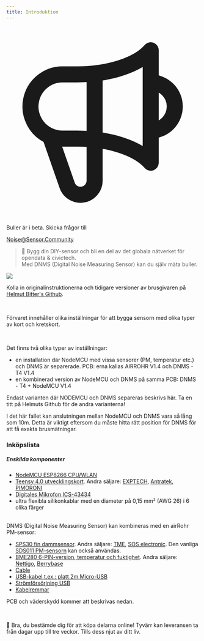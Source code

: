 ```yaml
---
title: Introduktion
---
```

 
  <div class="max-w-screen-xl mx-auto pb-5">
    <div class="p-2 rounded-lg bg-indigo-100 shadow-lg sm:p-3">
    <div class="flex items-center">
          <span class="p-2 rounded-lg bg-indigo-500">
            <svg class="h-8 w-8 text-white" fill="none" viewBox="0 0 24 24" stroke="currentColor">
              <path stroke-linecap="round" stroke-linejoin="round" stroke-width="2" d="M11 5.882V19.24a1.76 1.76 0 01-3.417.592l-2.147-6.15M18 13a3 3 0 100-6M5.436 13.683A4.001 4.001 0 017 6h1.832c4.1 0 7.625-1.234 9.168-3v14c-1.543-1.766-5.067-3-9.168-3H7a3.988 3.988 0 01-1.564-.317z" />
            </svg>
          </span>
        <div class="flex-wrap flex">
          <p class="pt-1 text-indigo-700 font-medium">
              Buller är i beta. Skicka frågor till</p>
        <a href="mailto:Noise@Sensor.Community" class="ml-1 font-medium underline text-white hover:text-yellow-600">
                Noise@Sensor.Community</a>
        </div>
    </div>
  </div>
</div>


> 🚧 Bygg din DIY-sensor och bli en del av det globala nätverket för opendata & civictech. <br> Med DNMS (Digital Noise Measuring Sensor) kan du själv mäta buller.

 <img src="../docs/dnms/dnms-noise-measuring-sensor-kit.jpg" style="display: block; margin: 1em 0" loading="lazy"/>

Kolla in originalinstruktionerna och tidigare versioner av brusgivaren på [Helmut Bitter's Github](https://github.com/hbitter/DNMS/tree/master/Manual).

<br>

Förvaret innehåller olika inställningar för att bygga sensorn med olika typer av kort och kretskort.

 <br>
 
 Det finns två olika typer av inställningar:
  
 * en installation där NodeMCU med vissa sensorer (PM, temperatur etc.) och DNMS är separerade. PCB: erna kallas AIRROHR V1.4 och DNMS - T4 V1.4
 * en kombinerad version av NodeMCU och DNMS på samma PCB: DNMS - T4 + NodeMCU V1.4
   
  Endast varianten där NODEMCU och DNMS separeras beskrivs här. Ta en titt på Helmuts Github för de andra varianterna!
  
   I det här fallet kan anslutningen mellan NodeMCU och DNMS vara så lång som 10m. Detta är viktigt eftersom du måste hitta rätt position för DNMS för att få exakta brusmätningar.

### Inköpslista

##### Enskilda komponenter
* [NodeMCU ESP8266 CPU/WLAN](https://www.aliexpress.com/wholesale?groupsort=1&SortType=price_asc&SearchText=nodemcu+v3+esp8266+ch340)
* [Teensy 4.0 utvecklingskort](https://www.pjrc.com/store/teensy40.html). Andra säljare: [EXPTECH](https://www.exp-tech.de/plattformen/teensy/9596/teensy-4.0-development-board), [Antratek](https://www.antratek.de/teensy-4-0), [PIMORONI](https://shop.pimoroni.com/products/teensy-4-0-development-board)
* [Digitales Mikrofon ICS-43434](https://www.tindie.com/products/onehorse/ics43434-i2s-digital-microphone/)
* ultra flexibla silikonkablar med en diameter på 0,15 mm² (AWG 26) i 6 olika färger
<br>
DNMS (Digital Noise Measuring Sensor) kan kombineras med en airRohr PM-sensor:

* [SPS30 fin dammsensor](https://www.sparkfun.com/products/15103). Andra säljare: [TME](https://www.tme.eu/de/details/sps30/gassensoren/sensirion/1-101638-10/?brutto=1), [SOS electronic](https://www.soselectronic.de/products/sensirion/sps30-2-304234). Den vanliga [SDS011 PM-sensorn](https://de.aliexpress.com/wholesale?catId=0&initiative_id=AS_20200813122806&SearchText=sds011) kan också användas.
* [BME280 6-PIN-version, temperatur och fuktighet](https://www.aliexpress.com/wholesale?catId=0&initiative_id=SB_20200308040440&SearchText=bme280+-5V+%2B3.3V). Andra säljare: [Nettigo](https://nettigo.eu/products/module-pressure-humidity-and-temperature-sensor-bosch-bme280), [Berrybase](https://www.berrybase.de/sensoren-module/feuchtigkeit/gy-bme280-breakout-board-3in1-sensor-f-252-r-temperatur-luftfeuchtigkeit-und-luftdruck?c=92)
* [Cable](http://www.aliexpress.com/wholesale?groupsort=1&SortType=price_asc&SearchText=Dupont+cable+20cm+female-female)
* [USB-kabel t.ex.: platt 2m Micro-USB](https://www.aliexpress.com/wholesale?catId=0&initiative_id=SB_20200308040708&SearchText=micro+usb+flat+cable+2m)
* [Strömförsörjning USB](https://www.aliexpress.com/wholesale?catId=0&initiative_id=SB_20200308040834&SearchText=single+micro+usb+eu+power+supply)
* [Kabelremmar](https://www.aliexpress.com/wholesale?catId=0&initiative_id=SB_20200308040852&SearchText=cable+straps)

PCB och väderskydd kommer att beskrivas nedan.

<br>

🙌 Bra, du bestämde dig för att köpa delarna online!
Tyvärr kan leveransen ta från dagar upp till tre veckor.
Tills dess njut av ditt liv️.
